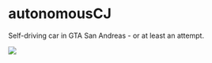 # autonomousCJ
Self-driving car in GTA San Andreas - or at least an attempt.

[![](https://i.postimg.cc/DwPbN8fr/screenshot-from-2020-03-30-04.jpg)](https://youtu.be/FfvnZxzQvY4)
